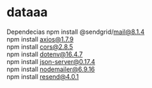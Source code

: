 # dataaa

Dependecias
npm install @sendgrid/mail@8.1.4 \
npm install axios@1.7.9 \
npm install cors@2.8.5 \
npm install dotenv@16.4.7 \
npm install json-server@0.17.4 \
npm install nodemailer@6.9.16 \
npm install resend@4.0.1
